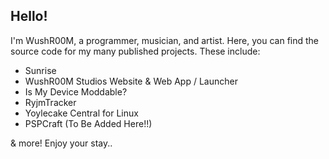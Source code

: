 ## Hello!

I'm WushR00M, a programmer, musician, and artist. Here, you can find the source code for my many published projects. These include:

- Sunrise
- WushR00M Studios Website & Web App / Launcher
- Is My Device Moddable?
- RyjmTracker
- Yoylecake Central for Linux
- PSPCraft (To Be Added Here!!)

& more! Enjoy your stay..
